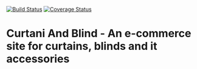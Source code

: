 [![Build Status](https://travis-ci.org/XROLE/curtainAndBlind.svg?branch=develop)](https://travis-ci.org/XROLE/curtainAndBlind) [![Coverage Status](https://coveralls.io/repos/github/XROLE/curtainAndBlind/badge.svg?branch=develop)](https://coveralls.io/github/XROLE/curtainAndBlind?branch=develop)

# Curtani And Blind - An e-commerce site for curtains, blinds and it accessories
